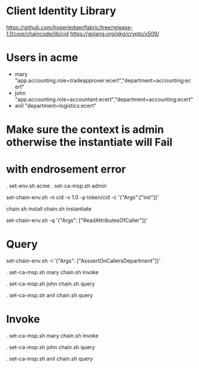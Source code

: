 Client Identity Library
=======================
https://github.com/hyperledger/fabric/tree/release-1.1/core/chaincode/lib/cid
https://golang.org/pkg/crypto/x509/

Users in acme
=============
- mary
"app.accounting.role=tradeapprover:ecert","department=accounting:ecert"
- john
"app.accounting.role=accountant:ecert","department=accounting:ecert"
- anil
"department=logistics:ecert"

# Make sure the context is admin otherwise the instantiate will Fail
# with endrosement error
. set-env.sh acme
. set-ca-msp.sh admin

set-chain-env.sh -n cid -v 1.0  -p token/cid -c '{"Args":["init"]}'

chain.sh install
chain.sh instantiate

set-chain-env.sh  -q '{"Args": ["ReadAttributesOfCaller"]}'


Query
=====

set-chain-env.sh  -i '{"Args": ["AsssertOnCallersDepartment"]}'

. set-ca-msp.sh  mary
chain.sh invoke

. set-ca-msp.sh  john
chain.sh query

. set-ca-msp.sh  anil
chain.sh query

Invoke
======
. set-ca-msp.sh  mary
chain.sh invoke

. set-ca-msp.sh  john
chain.sh query

. set-ca-msp.sh  anil
chain.sh query



